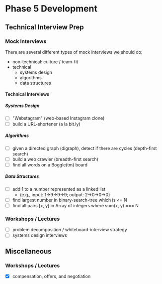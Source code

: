 # Phase 5 Development

## Technical Interview Prep

### Mock Interviews

There are several different types of mock interviews we should do:

- non-technical: culture / team-fit
- technical
  - systems design
  - algorithms
  - data structures

#### Technical Interviews

##### Systems Design

- [ ] "Webstagram" (web-based Instagram clone)
- [ ] build a URL-shortener (a la bit.ly)

##### Algorithms

- [ ] given a directed graph (digraph), detect if there are cycles (depth-first search)
- [ ] build a web crawler (breadth-first search)
- [ ] find all words on a Boggle(tm) board

##### Data Structures

- [ ] add 1 to a number represented as a linked list
  - (e.g., input: 1->9->9->9; output: 2->0->0->0)
- [ ] find largest number in binary-search-tree which is <= N
- [ ] find all pairs [x, y] in Array of integers where sum(x, y) === N

### Workshops / Lectures

- [ ] problem decomposition / whiteboard-interview strategy
- [ ] systems design interviews

## Miscellaneous

### Workshops / Lectures

- [x] compensation, offers, and negotiation
